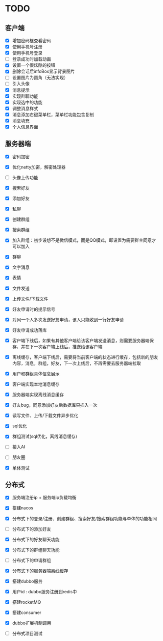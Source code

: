# TODO

## 客户端

* [X] 增加密码框查看密码
* [x] 使用手机号注册
* [x] 使用手机号登录
* [ ] 登录成功时加载动画
* [X] 设置一个很炫酷的按钮
* [X] 删除会话后infoBox显示背景图片
* [ ] 设置图片为圆角（无法实现）
* [ ] 引入头像
* [X] 消息提示
* [X] 实现群聊功能
* [X] 实现选中的功能
* [X] 调整消息样式
* [X] 消息添加右键菜单栏，菜单栏功能包含复制
* [x] 消息填充
* [x] 个人信息界面

## 服务器端



* [x] 密码加密
* [X] 优化netty加密，解密处理器
* [ ] 头像上传功能

* [X] 搜索好友
* [X] 添加好友
* [X] 私聊
  
* [x] 创建群组
* [x] 搜索群组
* [x] 加入群组：初步设想不是微信模式，而是QQ模式，即设置为需要群主同意才可以加入
* [x] 群聊
  
* [x] 文字消息
* [x] 表情
* [x] 文件发送
* [x] 上传文件/下载文件



* [X] 好友申请时的提示信号
* [X] 对同一个人多次发送好友申请，该人只能收到一行好友申请
* [X] 好友申请成功落库
* [X] 客户端下线后，如果有其他客户端给该客户端发送消息，则需要服务器端保存，并在下一次客户端上线后，推送给该客户端
* [x] 离线缓存，客户端下线后，需要将当前客户端的状态进行缓存，包括新的朋友内容，消息，群组，好友，下一次上线后，不再需要去服务器端拉取
* [x] 用户和群组具体信息展示
* [x] 客户端实现本地消息缓存
* [x] 服务器端实现离线消息缓存
* [x] 好友bug，同意添加好友后数据库只插入一次
* [x] 读写文件、上传/下载文件异步优化


* [x] sql优化
* [x] 群组测试(sql优化，离线消息缓存)
* [ ] 接入AI
* [ ] 朋友圈
* [x] 单体测试


## 分布式
* [x] 服务端注册ip + 服务端ip负载均衡
* [x] 搭建nacos
* [x] 分布式下的登录/注册、创建群组、搜索好友/搜索群组功能与单体的功能相同
* [ ] 分布式下的添加好友
* [x] 分布式下的好友聊天功能
* [x] 分布式下的群组聊天功能
* [ ] 分布式下的申请群组
* [x] 分布式下的服务器端离线缓存
* [x] 搭建dubbo服务
* [x] 用户id : dubbo服务注册到redis中
* [x] 搭建rocketMQ
* [x] 搭建consumer
* [x] dubbo扩展机制调用
* [ ] 分布式项目测试






